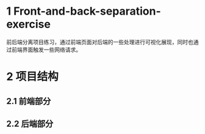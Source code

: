 # 1 Front-and-back-separation-exercise
前后端分离项目练习，通过前端页面对后端的一些处理进行可视化展现，同时也通过前端界面触发一些网络请求。

# 2 项目结构 
## 2.1 前端部分

## 2.2 后端部分
